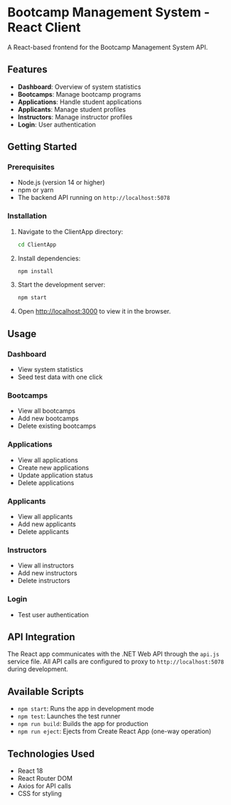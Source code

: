 # Bootcamp Management System - React Client

A React-based frontend for the Bootcamp Management System API.

## Features

- **Dashboard**: Overview of system statistics
- **Bootcamps**: Manage bootcamp programs
- **Applications**: Handle student applications
- **Applicants**: Manage student profiles
- **Instructors**: Manage instructor profiles
- **Login**: User authentication

## Getting Started

### Prerequisites

- Node.js (version 14 or higher)
- npm or yarn
- The backend API running on `http://localhost:5078`

### Installation

1. Navigate to the ClientApp directory:
   ```bash
   cd ClientApp
   ```

2. Install dependencies:
   ```bash
   npm install
   ```

3. Start the development server:
   ```bash
   npm start
   ```

4. Open [http://localhost:3000](http://localhost:3000) to view it in the browser.

## Usage

### Dashboard
- View system statistics
- Seed test data with one click

### Bootcamps
- View all bootcamps
- Add new bootcamps
- Delete existing bootcamps

### Applications
- View all applications
- Create new applications
- Update application status
- Delete applications

### Applicants
- View all applicants
- Add new applicants
- Delete applicants

### Instructors
- View all instructors
- Add new instructors
- Delete instructors

### Login
- Test user authentication

## API Integration

The React app communicates with the .NET Web API through the `api.js` service file. All API calls are configured to proxy to `http://localhost:5078` during development.

## Available Scripts

- `npm start`: Runs the app in development mode
- `npm test`: Launches the test runner
- `npm run build`: Builds the app for production
- `npm run eject`: Ejects from Create React App (one-way operation)

## Technologies Used

- React 18
- React Router DOM
- Axios for API calls
- CSS for styling 
